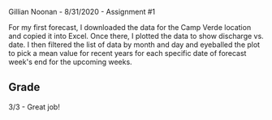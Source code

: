 Gillian Noonan - 8/31/2020 - Assignment #1

For my first forecast, I downloaded the data for the Camp Verde location and copied it into Excel.  Once there, I plotted the data to show discharge vs. date.   I then filtered the list of data by month and day and eyeballed the plot to pick a mean value for recent years for each specific date of forecast week's end for the upcoming weeks.

## Grade
3/3 - Great job!
